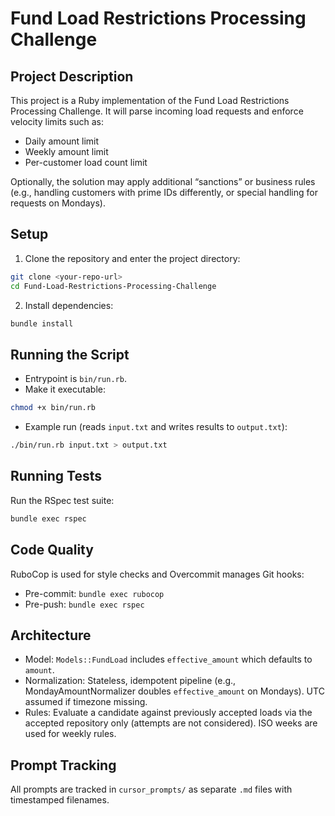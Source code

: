 # Fund Load Restrictions Processing Challenge

## Project Description
This project is a Ruby implementation of the Fund Load Restrictions Processing Challenge. It will parse incoming load requests and enforce velocity limits such as:
- Daily amount limit
- Weekly amount limit
- Per-customer load count limit

Optionally, the solution may apply additional “sanctions” or business rules (e.g., handling customers with prime IDs differently, or special handling for requests on Mondays).

## Setup
1. Clone the repository and enter the project directory:
```bash
git clone <your-repo-url>
cd Fund-Load-Restrictions-Processing-Challenge
```
2. Install dependencies:
```bash
bundle install
```

## Running the Script
- Entrypoint is `bin/run.rb`.
- Make it executable:
```bash
chmod +x bin/run.rb
```
- Example run (reads `input.txt` and writes results to `output.txt`):
```bash
./bin/run.rb input.txt > output.txt
```

## Running Tests
Run the RSpec test suite:
```bash
bundle exec rspec
```

## Code Quality
RuboCop is used for style checks and Overcommit manages Git hooks:
- Pre-commit: `bundle exec rubocop`
- Pre-push: `bundle exec rspec`

## Architecture
- Model: `Models::FundLoad` includes `effective_amount` which defaults to `amount`.
- Normalization: Stateless, idempotent pipeline (e.g., MondayAmountNormalizer doubles `effective_amount` on Mondays). UTC assumed if timezone missing.
- Rules: Evaluate a candidate against previously accepted loads via the accepted repository only (attempts are not considered). ISO weeks are used for weekly rules.

## Prompt Tracking
All prompts are tracked in `cursor_prompts/` as separate `.md` files with timestamped filenames.
